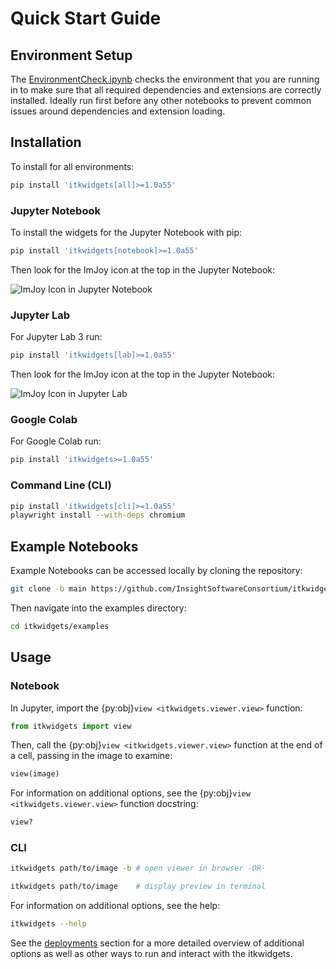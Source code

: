 # Quick Start Guide

## Environment Setup

The [EnvironmentCheck.ipynb](https://github.com/InsightSoftwareConsortium/itkwidgets/blob/main/examples/EnvironmentCheck.ipynb) checks the environment that you are running in to make sure that all required dependencies and extensions are correctly installed. Ideally run first before any other notebooks to prevent common issues around dependencies and extension loading.

## Installation

To install for all environments:

```bash
pip install 'itkwidgets[all]>=1.0a55'
```

### Jupyter Notebook

To install the widgets for the Jupyter Notebook with pip:

```bash
pip install 'itkwidgets[notebook]>=1.0a55'
```

Then look for the ImJoy icon at the top in the Jupyter Notebook:

![ImJoy Icon in Jupyter Notebook](images/imjoy-notebook.png)

### Jupyter Lab

For Jupyter Lab 3 run:

```bash
pip install 'itkwidgets[lab]>=1.0a55'
```

Then look for the ImJoy icon at the top in the Jupyter Notebook:

![ImJoy Icon in Jupyter Lab](images/imjoy-lab.png)

### Google Colab

For Google Colab run:

```bash
pip install 'itkwidgets>=1.0a55'
```

### Command Line (CLI)

```bash
pip install 'itkwidgets[cli]>=1.0a55'
playwright install --with-deps chromium
```

## Example Notebooks

Example Notebooks can be accessed locally by cloning the repository:

```bash
git clone -b main https://github.com/InsightSoftwareConsortium/itkwidgets.git
```

Then navigate into the examples directory:

```bash
cd itkwidgets/examples
```

## Usage

### Notebook

In Jupyter, import the {py:obj}`view <itkwidgets.viewer.view>` function:

```python
from itkwidgets import view
```

Then, call the {py:obj}`view <itkwidgets.viewer.view>` function at the end of a cell, passing in the image to examine:

```python
view(image)
```

For information on additional options, see the {py:obj}`view <itkwidgets.viewer.view>` function docstring:

```python
view?
```

### CLI

```bash
itkwidgets path/to/image -b # open viewer in browser -OR-

itkwidgets path/to/image    # display preview in terminal
```

For information on additional options, see the help:

```bash
itkwidgets --help
```

See the [deployments](deployments.md) section for a more detailed overview of additional options as well as other ways to run and interact with the itkwidgets.
